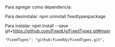 Para agregar como dependencia:

Para desinstalar:
npm uninstall fixedtypespackage

Para instalar:
npm install --save git+https://github.com/FixedUy/FixedTypes.git#main

    "FixedTypes": "github:FixedUy/FixedTypes.git",
